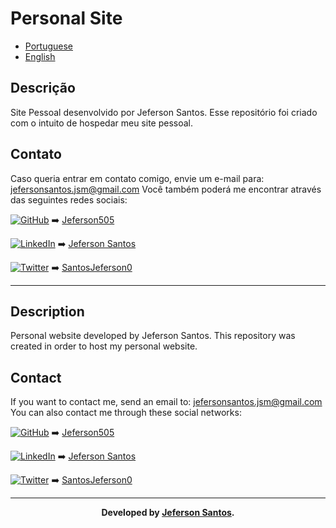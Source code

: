 # Personal Site

* [Portuguese](#descrição)
* [English](#description)

## Descrição
Site Pessoal desenvolvido por Jeferson Santos.
Esse repositório foi criado com o intuito de hospedar meu site pessoal.
<!-- Você pode acessá-lo pelo link: -->

## Contato
Caso queria entrar em contato comigo, envie um e-mail para: <jefersonsantos.jsm@gmail.com>
Você também poderá me encontrar através das seguintes redes sociais:

[![GitHub][1.1]][1] :arrow_right: [Jeferson505][1]

[![LinkedIn][2.1]][2] :arrow_right: [Jeferson Santos][2]

[![Twitter][3.1]][3] :arrow_right: [SantosJeferson0][3]

---

## Description
Personal website developed by Jeferson Santos.
This repository was created in order to host my personal website.
<!-- You can access it through the link: -->

## Contact
If you want to contact me, send an email to: <jefersonsantos.jsm@gmail.com>
You can also contact me through these social networks:

[![GitHub][1.1]][1] :arrow_right: [Jeferson505][1]

[![LinkedIn][2.1]][2] :arrow_right: [Jeferson Santos][2]

[![Twitter][3.1]][3] :arrow_right: [SantosJeferson0][3]

---
**<p style="text-align: center">Developed by [Jeferson Santos][1].</p>**

[1.1]: https://cdn4.iconfinder.com/data/icons/iconsimple-logotypes/512/github-20.png
[2.1]: https://cdn4.iconfinder.com/data/icons/social-media-2097/94/linkedin-20.png
[3.1]: https://cdn0.iconfinder.com/data/icons/social-flat-rounded-rects/512/twitter-20.png

[1]: https://github.com/Jeferson505
[2]: https://www.linkedin.com/in/jeferson-santos-68722419a/
[3]: https://twitter.com/SantosJeferson0